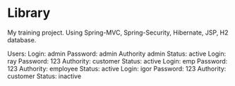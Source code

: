 # Library
My training project. Using Spring-MVC, Spring-Security, Hibernate, JSP, H2 database.

Users:
Login: admin Password: admin Authority admin Status: active
Login: ray Password: 123 Authority: customer Status: active
Login: emp Password: 123 Authority: employee Status: active
Login: igor Password: 123 Authority: customer Status: inactive
